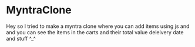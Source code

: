 # MyntraClone
Hey so I tried to make a myntra clone where you can add items using js and and you can see the items in the carts and their total value deleivery date and stuff ^_^
